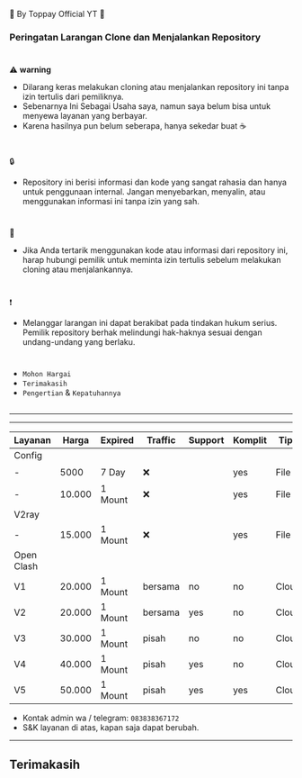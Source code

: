🍚 By Toppay Official YT 🚀
### Peringatan Larangan Clone dan Menjalankan Repository
#
⚠️ **warning**
- Dilarang keras melakukan cloning atau menjalankan repository ini tanpa izin tertulis dari pemiliknya.
- Sebenarnya Ini Sebagai Usaha saya, namun saya belum bisa untuk menyewa layanan yang berbayar.
- Karena hasilnya pun belum seberapa, hanya sekedar buat ☕
#
🔒
- Repository ini berisi informasi dan kode yang sangat rahasia dan hanya untuk penggunaan internal. Jangan menyebarkan, menyalin, atau menggunakan informasi ini tanpa izin yang sah.
#
📩
- Jika Anda tertarik menggunakan kode atau informasi dari repository ini, harap hubungi pemilik untuk meminta izin tertulis sebelum melakukan cloning atau menjalankannya.
#
❗
- Melanggar larangan ini dapat berakibat pada tindakan hukum serius. Pemilik repository berhak melindungi hak-haknya sesuai dengan undang-undang yang berlaku.
#
- `Mohon Hargai`
- `Terimakasih`
- `Pengertian` & `Kepatuhannya`

##

---

---

| Layanan | Harga   | Expired | Traffic | Support  | Komplit | Tipe  | Akses |
| ------- | ------- | ------- | ------  | -------- | ------- | ----- | ----- |
| Config  |
| -       | 5000    | 7 Day   |  ❌   | | yes | File  | ❓    |
| -       | 10.000  | 1 Mount |  ❌   | | yes | File  | ❓    |
| V2ray   |
| -       | 15.000  | 1 Mount |  ❌   | | yes | File  | Bebas |
| Open Clash |
|  V1     | 20.000  | 1 Mount | bersama | no | no | Cloud | Bebas |
|  V2     | 20.000  | 1 Mount | bersama | yes | no | Cloud | Bebas |
|  V3     | 30.000  | 1 Mount | pisah | no | no | Cloud | Bebas |
|  V4     | 40.000  | 1 Mount | pisah | yes | no | Cloud | Bebas |
|  V5     | 50.000  | 1 Mount | pisah | yes | yes | Cloud | Bebas |

- Kontak admin wa / telegram: `083838367172`
- S&K
 layanan di atas, kapan saja dapat berubah.

---

##
## Terimakasih